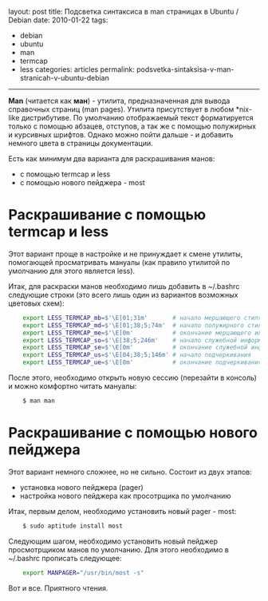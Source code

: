 layout: post
title: Подсветка синтаксиса в man страницах в Ubuntu / Debian
date: 2010-01-22
tags:
- debian
-  ubuntu
-  man
-  termcap
-  less
categories: articles
permalink: podsvetka-sintaksisa-v-man-stranicah-v-ubuntu-debian
---
**Man** (читается как **ман**) - утилита, предназначенная для вывода справочных страниц (man pages). Утилита присутствует в любом *nix-like дистрибутиве. По умолчанию отображаемый текст форматируется только с помощью абзацев, отступов, а так же с помощью полужирных и курсивных шрифтов. Однако можно пойти дальше - и добавить немного цвета в страницы документации.
<!-- more -->
Есть как минимум два варианта для раскрашивания манов:

  * с помощью termcap и less
  * c помощью нового пейджера - most

Раскрашивание с помощью termcap и less
============================
Этот вариант проще в настройке и не принуждает к смене утилиты, помогающей просматривать мануалы (как правило утилитой по умолчанию для этого является less).

Итак, для раскраски манов необходимо лишь добавить в ~/.bashrc следующие строки (это всего лишь один из вариантов возможных цветовых схем):

``` bash
    export LESS_TERMCAP_mb=$'\E[01;31m'       # начало мерцающего стиля
    export LESS_TERMCAP_md=$'\E[01;38;5;74m'  # начало полужирного стиля
    export LESS_TERMCAP_me=$'\E[0m'           # окончание мерцающего или полужирного стиля
    export LESS_TERMCAP_so=$'\E[38;5;246m'    # начало служебной информации
    export LESS_TERMCAP_se=$'\E[0m'           # окончание служебной информации
    export LESS_TERMCAP_us=$'\E[04;38;5;146m' # начало подчеркивания
    export LESS_TERMCAP_ue=$'\E[0m'           # окончание подчеркивания
```
После этого, необходимо открыть новую сессию (перезайти в консоль) и можно комфортно читать мануалы:

``` bash
    $ man man
```
Раскрашивание с помощью нового пейджера
==============================
Этот вариант немного сложнее, но не сильно. Состоит из двух этапов:

  * установка нового пейджера (pager)
  * настройка нового пейджера как просотрщика по умолчанию

Итак, первым делом, необходимо установить новый pager - most:

``` bash
    $ sudo aptitude install most
```
Следующим шагом, необходимо установить новый пейджер просмотрщиком манов по умолчанию. Для этого необходимо в ~/.bashrc прописать следующее:

``` bash
    export MANPAGER="/usr/bin/most -s"
```
Вот и все. Приятного чтения.